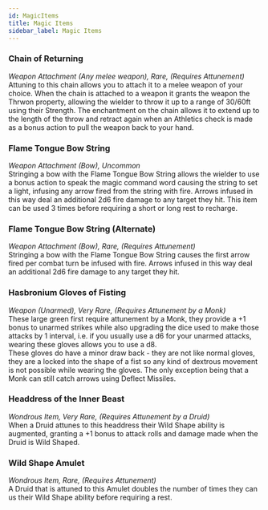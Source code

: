 ```yaml
---
id: MagicItems
title: Magic Items
sidebar_label: Magic Items
---
```


<h3 style={{color: '#58180D'}}>
  Chain of Returning
</h3>

*Weapon Attachment (Any melee weapon), Rare, (Requires Attunement)*  
Attuning to this chain allows you to attach it to a melee weapon of your choice. When the chain is attached to a weapon it grants the weapon the Thrwon property, allowing the wielder to throw it up to a range of 30/60ft using their Strength. The enchantment on the chain allows it to extend up to the length of the throw and retract again when an Athletics check is made as a bonus action to pull the weapon back to your hand. 

<h3 style={{color: '#58180D'}}>
  Flame Tongue Bow String
</h3>

*Weapon Attachment (Bow), Uncommon*  
Stringing a bow with the Flame Tongue Bow String allows the wielder to use a bonus action to speak the magic command word causing the string to set a light, infusing any arrow fired from the string with fire. Arrows infused in this way deal an additional 2d6 fire damage to any target they hit. This item can be used 3 times before requiring a short or long rest to recharge.

<h3 style={{color: '#58180D'}}>
  Flame Tongue Bow String (Alternate)
</h3>

*Weapon Attachment (Bow), Rare, (Requires Attunement)*  
Stringing a bow with the Flame Tongue Bow String causes the first arrow fired per combat turn be infused with fire. Arrows infused in this way deal an additional 2d6 fire damage to any target they hit. 

<h3 style={{color: '#58180D'}}>
  Hasbronium Gloves of Fisting
</h3>

*Weapon (Unarmed), Very Rare, (Requires Attunement by a Monk)*  
These large green first require attunement by a Monk, they provide a +1 bonus to unarmed strikes while also upgrading the dice used to make those attacks by 1 interval, i.e. if you usually use a d6 for your unarmed attacks, wearing these gloves allows you to use a d8.  
These gloves do have a minor draw back - they are not like normal gloves, they are a locked into the shape of a fist so any kind of dextrous movement is not possible while wearing the gloves. The only exception being that a Monk can still catch arrows using Deflect Missiles. 

<h3 style={{color: '#58180D'}}>
  Headdress of the Inner Beast
</h3>

*Wondrous Item, Very Rare, (Requires Attunement by a Druid)*  
When a Druid attunes to this headdress their Wild Shape ability is augmented, granting a +1 bonus to attack rolls and damage made when the Druid is Wild Shaped.

<h3 style={{color: '#58180D'}}>
  Wild Shape Amulet
</h3>

*Wondrous Item, Rare, (Requires Attunement)*  
A Druid that is attuned to this Amulet doubles the number of times they can us their Wild Shape ability before requiring a rest.
